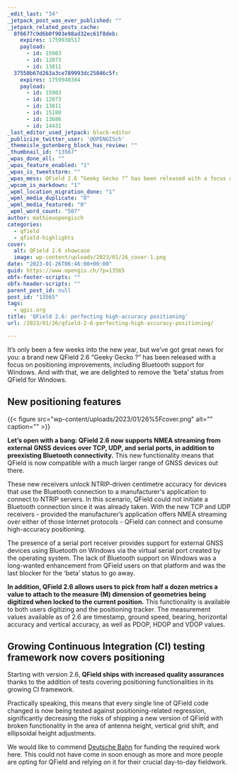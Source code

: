 ```yaml
---
_edit_last: "34"
_jetpack_post_was_ever_published: ""
_jetpack_related_posts_cache:
  8f6677c9d6b0f903e98ad32ec61f8deb:
    expires: 1759938517
    payload:
      - id: 15903
      - id: 12073
      - id: 13811
  37550b67d263a3ce789993dc25046c5f:
    expires: 1759940304
    payload:
      - id: 15903
      - id: 12073
      - id: 13811
      - id: 15180
      - id: 13686
      - id: 14431
_last_editor_used_jetpack: block-editor
_publicize_twitter_user: '@OPENGISch'
_themeisle_gutenberg_block_has_review: ""
_thumbnail_id: "13567"
_wpas_done_all: ""
_wpas_feature_enabled: "1"
_wpas_is_tweetstorm: ""
_wpas_mess: QField 2.6 “Geeky Gecko ?” has been released with a focus on positioning improvements, including Bluetooth support for Windows. And with that, we are delighted to remove the ‘beta’ status from QField for Windows.
_wpcom_is_markdown: "1"
_wpml_location_migration_done: "1"
_wpml_media_duplicate: "0"
_wpml_media_featured: "0"
_wpml_word_count: "507"
author: mathieuopengisch
categories:
  - qfield
  - qfield-highlights
cover:
  alt: QField 2.6 showcase
  image: wp-content/uploads/2023/01/26_cover-1.png
date: "2023-01-26T06:46:00+00:00"
guid: https://www.opengis.ch/?p=13565
obfx-footer-scripts: ""
obfx-header-scripts: ""
parent_post_id: null
post_id: "13565"
tags:
  - qgis.org
title: 'QField 2.6: perfecting high-accuracy positioning'
url: /2023/01/26/qfield-2-6-perfecting-high-accuracy-positioning/

---
```

It’s only been a few weeks into the new year, but we’ve got great news for you: a brand new QField 2.6 “Geeky Gecko ?” has been released with a focus on positioning improvements, including Bluetooth support for Windows. And with that, we are delighted to remove the ‘beta’ status from QField for Windows.

## New positioning features

{{< figure src="wp-content/uploads/2023/01/26%5Fcover.png" alt="" caption="" >}}

**Let’s open with a bang: QField 2.6 now supports NMEA streaming from external GNSS devices over TCP, UDP, and serial ports, in addition to preexisting Bluetooth connectivity.** This new functionality means that QField is now compatible with a much larger range of GNSS devices out there.

These new receivers unlock NTRIP-driven centimetre accuracy for devices that use the Bluetooth connection to a manufacturer's application to connect to NTRIP servers. In this scenario, QField could not initiate a Bluetooth connection since it was already taken. With the new TCP and UDP receivers - provided the manufacturer’s application offers NMEA streaming over either of those Internet protocols - QField can connect and consume high-accuracy positioning.

The presence of a serial port receiver provides support for external GNSS devices using Bluetooth on Windows via the virtual serial port created by the operating system. The lack of Bluetooth support on Windows was a long-wanted enhancement from QField users on that platform and was the last blocker for the ‘beta’ status to go away.

**In addition, QField 2.6 allows users to pick from half a dozen metrics a value to attach to the measure (M) dimension of geometries being digitized when locked to the current position.** This functionality is available to both users digitizing and the positioning tracker. The measurement values available as of 2.6 are timestamp, ground speed, bearing, horizontal accuracy and vertical accuracy, as well as PDOP, HDOP and VDOP values.

## Growing Continuous Integration (CI) testing framework now covers positioning

Starting with version 2.6, **QField ships with increased quality assurances** thanks to the addition of tests covering positioning functionalities in its growing CI framework.

Practically speaking, this means that every single line of QField code changed is now being tested against positioning-related regression, significantly decreasing the risks of shipping a new version of QField with broken functionality in the area of antenna height, vertical grid shift, and ellipsoidal height adjustments.

We would like to commend [Deutsche Bahn](https://www.bahn.com/en) for funding the required work here. This could not have come in soon enough as more and more people are opting for QField and relying on it for their crucial day-to-day fieldwork.
